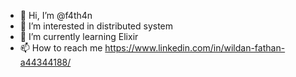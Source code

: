 - 👋 Hi, I’m @f4th4n
- 👀 I’m interested in distributed system
- 🌱 I’m currently learning Elixir
- 📫 How to reach me https://www.linkedin.com/in/wildan-fathan-a44344188/

<!---
f4th4n/f4th4n is a ✨ special ✨ repository because its `README.md` (this file) appears on your GitHub profile.
You can click the Preview link to take a look at your changes.
--->
